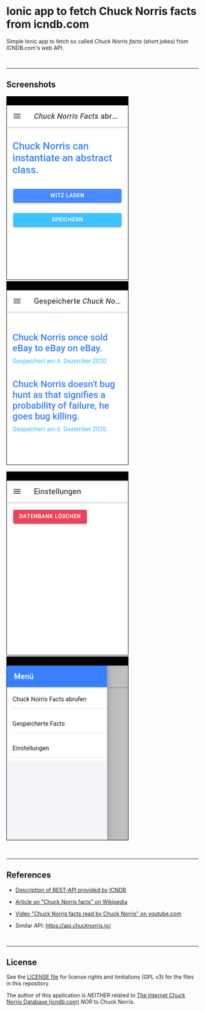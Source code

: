 # Ionic app to fetch Chuck Norris facts from icndb.com #

Simple Ionic app to fetch so called *Chuck Norris facts* (short jokes) from
ICNDB.com's web API.

<br>

----

## Screenshots ##

![Screenshot 1](screenshot_1.png)  ![Screenshot 2](screenshot_2.png)  

![Screenshot 3](screenshot_3.png)  ![Screenshot 4](screenshot_4.png)  

<br>

----

## References ##

* [Description of REST-API provided by ICNDB](http://www.icndb.com/api/)

* [Article on "Chuck Norris facts" on Wikipedia](https://en.wikipedia.org/wiki/Chuck_Norris_facts)

* [Video "Chuck Norris facts read by Chuck Norris" on youtube.com](https://www.youtube.com/watch?v=kQmPMZeN7JQ)

* Similar API: https://api.chucknorris.io/

<br>

----

## License ##

See the [LICENSE file](LICENSE.md) for license rights and limitations (GPL v3) for the files in this repository.

The author of this application is *NEITHER* related to [The Internet Chuck Norris Database (icndb.com)](http://www.icndb.com/) *NOR* to Chuck Norris.